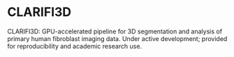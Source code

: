 # CLARIFI3D
CLARIFI3D: GPU-accelerated pipeline for 3D segmentation and analysis of primary human fibroblast imaging data. Under active development; provided for reproducibility and academic research use.
